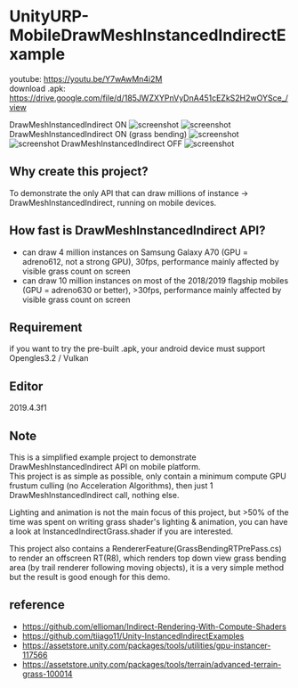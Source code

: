 # UnityURP-MobileDrawMeshInstancedIndirectExample

youtube: https://youtu.be/Y7wAwMn4i2M  
download .apk: https://drive.google.com/file/d/185JWZXYPnVyDnA451cEZkS2H2wOYSce_/view

 DrawMeshInstancedIndirect ON
 ![screenshot](https://i.imgur.com/DDPbFhQ.png)
 ![screenshot](https://i.imgur.com/rBvlLeG.png)
 DrawMeshInstancedIndirect ON (grass bending)
 ![screenshot](https://i.imgur.com/QDXbEZw.png)
 ![screenshot](https://i.imgur.com/E7wEEPR.png)
 DrawMeshInstancedIndirect OFF
 ![screenshot](https://i.imgur.com/xOhTW6d.png)
 
 Why create this project?
 -------------
 To demonstrate the only API that can draw millions of instance -> DrawMeshInstancedIndirect, running on mobile devices.
 
 How fast is DrawMeshInstancedIndirect API?
---------------
- can draw 4 million instances on Samsung Galaxy A70 (GPU = adreno612, not a strong GPU), 30fps, performance mainly affected by visible grass count on screen
- can draw 10 million instances on most of the 2018/2019 flagship mobiles (GPU = adreno630 or better), >30fps, performance mainly affected by visible grass count on screen
 
 Requirement
 -----------------
 if you want to try the pre-built .apk, your android device must support Opengles3.2 / Vulkan
 
 Editor
 ------------
 2019.4.3f1
 
 Note
 -------------
 This is a simplified example project to demonstrate DrawMeshInstancedIndirect API on mobile platform.  
 This project is as simple as possible, only contain a minimum compute GPU frustum culling (no Acceleration Algorithms), then just 1 DrawMeshInstancedIndirect call, nothing else.
 
 Lighting and animation is not the main focus of this project, but >50% of the time was spent on writing grass shader's lighting & animation, you can have a look at  InstancedIndirectGrass.shader if you are interested.  
 
 This project also contains a RendererFeature(GrassBendingRTPrePass.cs) to render an offscreen RT(R8), which renders top down view grass bending area (by trail renderer following moving objects), it is a very simple method but the result is good enough for this demo.
 
reference
-------------------
- https://github.com/ellioman/Indirect-Rendering-With-Compute-Shaders
- https://github.com/tiiago11/Unity-InstancedIndirectExamples
- https://assetstore.unity.com/packages/tools/utilities/gpu-instancer-117566
- https://assetstore.unity.com/packages/tools/terrain/advanced-terrain-grass-100014


